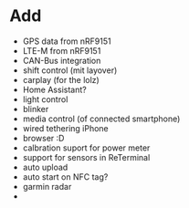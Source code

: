 # Add
- GPS data from nRF9151
- LTE-M from nRF9151
- CAN-Bus integration
- shift control (mit layover)
- carplay (for the lolz)
- Home Assistant?
- light control
- blinker
- media control (of connected smartphone)
- wired tethering iPhone
- browser :D
- calbration suport for power meter
- support for sensors in ReTerminal
- auto upload
- auto start on NFC tag?
- garmin radar
- 
